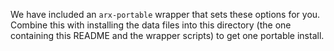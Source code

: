 We have included an `arx-portable` wrapper that sets these options for you. Combine this with installing the data files into this directory (the one containing this README and the wrapper scripts) to get one portable install.